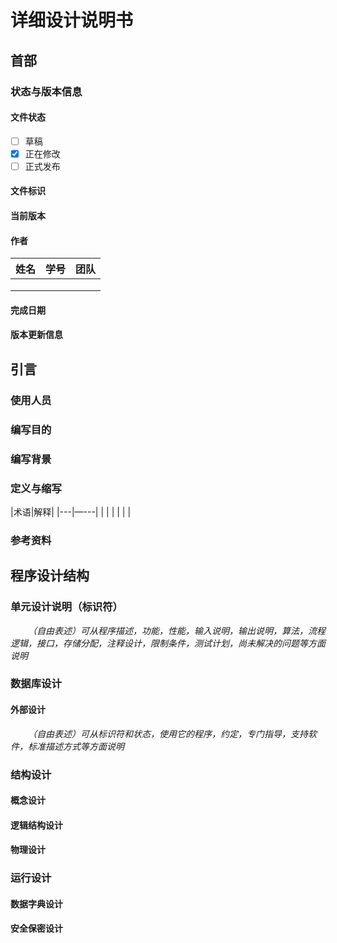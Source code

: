 # 详细设计说明书

## 首部

### 状态与版本信息

#### 文件状态

- [ ] 草稿
- [x] 正在修改
- [ ] 正式发布

#### 文件标识

#### 当前版本
		
#### 作者
|姓名|学号|团队|
|--- |---|---|
|    |    |   |
|     |    |   |
|    |     |    |


#### 完成日期

#### 版本更新信息

## 引言

### 使用人员

### 编写目的
 
### 编写背景

### 定义与缩写
|术语|解释|
|---|—---|
|    |   |
|    |   |

### 参考资料

## 程序设计结构

### 单元设计说明（标识符）

&emsp;&emsp;*（自由表述）可从程序描述，功能，性能，输入说明，输出说明，算法，流程逻辑，接口，存储分配，注释设计，限制条件，测试计划，尚未解决的问题等方面说明*

### 数据库设计

#### 外部设计

&emsp;&emsp;*（自由表述）可从标识符和状态，使用它的程序，约定，专门指导，支持软件，标准描述方式等方面说明*

### 结构设计

#### 概念设计

#### 逻辑结构设计

#### 物理设计

### 运行设计

#### 数据字典设计

#### 安全保密设计




				

	
